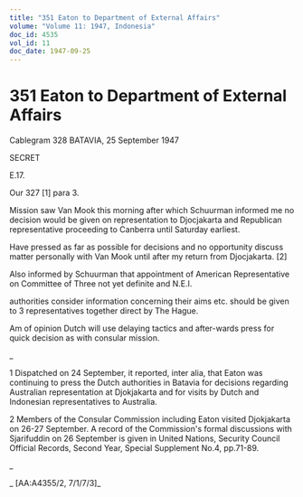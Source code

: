 ```yaml
---
title: "351 Eaton to Department of External Affairs"
volume: "Volume 11: 1947, Indonesia"
doc_id: 4535
vol_id: 11
doc_date: 1947-09-25
---
```


# 351 Eaton to Department of External Affairs

Cablegram 328 BATAVIA, 25 September 1947

SECRET

E.17.

Our 327 [1] para 3.

Mission saw Van Mook this morning after which Schuurman informed me no decision would be given on representation to Djocjakarta and Republican representative proceeding to Canberra until Saturday earliest.

Have pressed as far as possible for decisions and no opportunity discuss matter personally with Van Mook until after my return from Djocjakarta. [2]

Also informed by Schuurman that appointment of American Representative on Committee of Three not yet definite and N.E.I.

authorities consider information concerning their aims etc. should be given to 3 representatives together direct by The Hague.

Am of opinion Dutch will use delaying tactics and after-wards press for quick decision as with consular mission.

_

1 Dispatched on 24 September, it reported, inter alia, that Eaton was continuing to press the Dutch authorities in Batavia for decisions regarding Australian representation at Djokjakarta and for visits by Dutch and Indonesian representatives to Australia.

2 Members of the Consular Commission including Eaton visited Djokjakarta on 26-27 September. A record of the Commission's formal discussions with Sjarifuddin on 26 September is given in United Nations, Security Council Official Records, Second Year, Special Supplement No.4, pp.71-89.

_

_ [AA:A4355/2, 7/1/7/3]_
